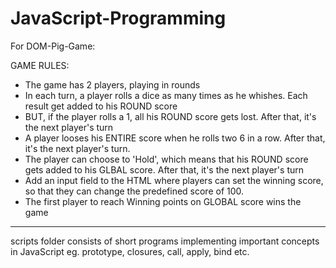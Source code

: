 # JavaScript-Programming

For DOM-Pig-Game: 

GAME RULES:
- The game has 2 players, playing in rounds
- In each turn, a player rolls a dice as many times as he whishes. Each result get added to his ROUND score
- BUT, if the player rolls a 1, all his ROUND score gets lost. After that, it's the next player's turn
- A player looses his ENTIRE score when he rolls two 6 in a row. After that, it's the next player's turn.
- The player can choose to 'Hold', which means that his ROUND score gets added to his GLBAL score. After that, it's the next player's turn
- Add an input field to the HTML where players can set the winning score, so that they can change the predefined score of 100.
- The first player to reach Winning points on GLOBAL score wins the game


--------------------------------------------------------------------------------------------------------------
scripts folder consists of short programs implementing important concepts in JavaScript eg. prototype, closures, call, apply, bind etc.
